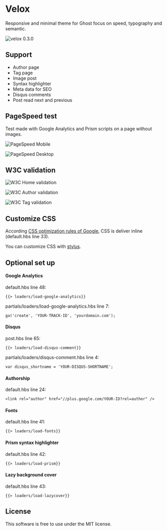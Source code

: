 # Velox

Responsive and minimal theme for Ghost focus on speed, typography and semantic.

![velox 0.3.0](https://raw.githubusercontent.com/dreyacosta/velox/master/screenshots/velox-0.3.0-preview.jpg)

## Support

- Author page
- Tag page
- Image post
- Syntax highlighter
- Meta data for SEO
- Disqus comments
- Post read next and previous

## PageSpeed test
Test made with Google Analytics and Prism scripts on a page without images.

![PageSpeed Mobile](https://raw.githubusercontent.com/dreyacosta/velox/master/screenshots/pagespeed-mobile.jpg)

![PageSpeed Desktop](https://raw.githubusercontent.com/dreyacosta/velox/master/screenshots/pagespeed-desktop.jpg)

## W3C validation

![W3C Home validation](https://raw.githubusercontent.com/dreyacosta/velox/master/screenshots/w3c-markup-home.jpg)

![W3C Author validation](https://raw.githubusercontent.com/dreyacosta/velox/master/screenshots/w3c-markup-author.jpg)

![W3C Tag validation](https://raw.githubusercontent.com/dreyacosta/velox/master/screenshots/w3c-markup-tag.jpg)

## Customize CSS
According [CSS optimization rules of Google](https://developers.google.com/speed/docs/insights/OptimizeCSSDelivery), CSS is deliver inline (default.hbs line 33).

You can customize CSS with [stylus](https://github.com/dreyacosta/velox/assets/stylesheets).

## Optional set up

#### Google Analytics
default.hbs line 48:
```
{{> loaders/load-google-analytics}}
```
partials/loaders/load-google-analytics.hbs line 7:
```
ga('create', 'YOUR-TRACK-ID', 'yourdomain.com');
```

#### Disqus
post.hbs line 65:
```
{{> loaders/load-disqus-comment}}
```
partials/loaders/disqus-comment.hbs line 4:
```
var disqus_shortname = 'YOUR-DISQUS-SHORTNAME';
```

#### Authorship
default.hbs line 24:
```
<link rel="author" href="//plus.google.com/YOUR-ID?rel=author" />
```

#### Fonts
default.hbs line 41:
```
{{> loaders/load-fonts}}
```

#### Prism syntax highlighter
default.hbs line 42:
```
{{> loaders/load-prism}}
```

#### Lazy background cover
default.hbs line 43:
```
{{> loaders/load-lazycover}}
```

## License
This software is free to use under the MIT license.
